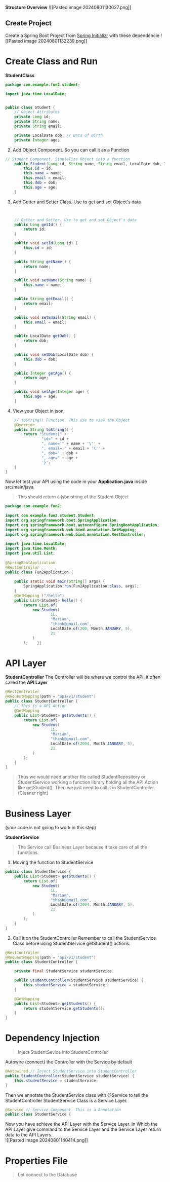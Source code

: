 **Structure Overview**
![[Pasted image 20240801130027.png]]

## Create Project
Create a Spring Boot Project from [Spring Initializr](https://start.spring.io/)  with these dependencie
![[Pasted image 20240801132239.png]]

# Create Class and Run

**StudentClass**
```java
package com.example.fun2.student;

import java.time.LocalDate;


public class Student {
	// Object Attributes
	private Long id;
    private String name;
    private String email;

    private LocalDate dob; // Data of Birth
    private Integer age;
```
2) Add Object Component. So you can call it as a Function
```java
// Student Component. Simplelize Object into a function
    public Student(Long id, String name, String email, LocalDate dob, Integer age) {
        this.id = id;
        this.name = name;
        this.email = email;
        this.dob = dob;
        this.age = age;
    }
```
3) Add Getter and Setter Class. Use to get and set Object's data 
```java


	// Getter and Setter. Use to get and set Object's data
    public Long getId() {
        return id;
    }

    public void setId(Long id) {
        this.id = id;
    }

    public String getName() {
        return name;
    }

    public void setName(String name) {
        this.name = name;
    }

    public String getEmail() {
        return email;
    }

    public void setEmail(String email) {
        this.email = email;
    }

    public LocalDate getDob() {
        return dob;
    }

    public void setDob(LocalDate dob) {
        this.dob = dob;
    }

    public Integer getAge() {
        return age;
    }

    public void setAge(Integer age) {
        this.age = age;
    }
```
4) View your Object in json 
```java
	// toString() Function. This use to view the Object
    @Override
    public String toString() {
        return "Student{" +
                "id=" + id +
                ", name='" + name + '\'' +
                ", email='" + email + '\'' +
                ", dob=" + dob +
                ", age=" + age +
                '}';
    }
}
```


Now let test your API using the code in your **Application.java** inside src/main/java 
> This should return a json string of the Student Object
```java
package com.example.fun2;  
  
import com.example.fun2.student.Student;  
import org.springframework.boot.SpringApplication;  
import org.springframework.boot.autoconfigure.SpringBootApplication;  
import org.springframework.web.bind.annotation.GetMapping;  
import org.springframework.web.bind.annotation.RestController;  
  
import java.time.LocalDate;  
import java.time.Month;  
import java.util.List;  
  
@SpringBootApplication  
@RestController  
public class Fun2Application {  
  
    public static void main(String[] args) {  
        SpringApplication.run(Fun2Application.class, args);  
    }  
    @GetMapping ("/hello")  
    public List<Student> hello() {  
        return List.of(  
            new Student(  
                    1L,  
                    "Mariam",  
                    "thanh@gmail.com",  
                    LocalDate.of(200, Month.JANUARY, 5),  
                    21  
            )  
        );    }}
```


# API Layer
**StudentController**
The Controller will be where we control the API. it often called the **API Layer**  
```java
@RestController  
@RequestMapping(path = "api/v1/student")  
public class StudentController {  
	// This is a API Action
    @GetMapping  
    public List<Student> getStudents() {  
        return List.of(  
            new Student(  
                    1L,  
                    "Mariam",  
                    "thanh@gmail.com",  
                    LocalDate.of(2004, Month.JANUARY, 5),  
                    21  
            )  
        );   
	}
}	
```
> Thus we would need another file called StudentRepository or StudentService working a function library holding all the API Action like getStudent(). Then we just need to call it in StudentController. (Cleaner right)


# Business Layer
(your code is not going to work in this step)

**StudentService**
>The Service call Business Layer because it take care of all the functions.

1) Moving the function to StudentService 
```java
public class StudentService {  
    public List<Student> getStudents() {  
        return List.of(  
            new Student(  
                    1L,  
                    "Mariam",  
                    "thanh@gmail.com",  
                    LocalDate.of(2004, Month.JANUARY, 5),  
                    21  
            )  
        );    
	}
}
```
2) Call it on the StudentController
	Remember to call the StudentService Class before using StudentService getStudent() actions. 
```java
@RestController
@RequestMapping(path = "api/v1/student")
public class StudentController {

    private final StudentService studentService;

    public StudentController(StudentService studentService) {
        this.studentService = studentService;
    }

    @GetMapping
    public List<Student> getStudents() {
        return studentService.getStudents();
    }
}
```

# Dependency Injection
> Inject StudentSevice into StudentController

Autowire (connect) the Controller with the Service by default 
```java
@Autowired // Inject StudentService into StudentController
public StudentController(StudentService studentService) {  
    this.studentService = studentService;  
}
```

Then we annotate the StudentService class with @Service to tell the StudentController StudentService Class is a Service Layer.
```java
@Service // Service Component. This is a Annotation  
public class StudentService { 
```

Now you have achieve the API Layer with the Service Layer. In Which the API Layer give command to the Service Layer and the Service Layer return data to the API Layers.  
![[Pasted image 20240801140414.png]]


# Properties File
> Let connect to the Database

